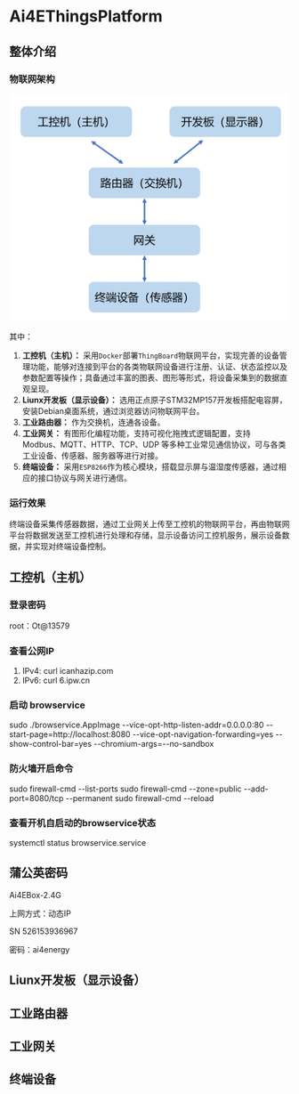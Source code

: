 # Ai4EThingsPlatform

## 整体介绍

### 物联网架构

![图 3](assets/figs/README-20-30-07.png)  

其中：

1. **工控机（主机）：** 采用`Docker`部署`ThingBoard`物联网平台，实现完善的设备管理功能，能够对连接到平台的各类物联网设备进行注册、认证、状态监控以及参数配置等操作；具备通过丰富的图表、图形等形式，将设备采集到的数据直观呈现。
2. **Liunx开发板（显示设备）：** 选用正点原子STM32MP157开发板搭配电容屏，安装Debian桌面系统，通过浏览器访问物联网平台。
3.	**工业路由器：** 作为交换机，连通各设备。
4.	**工业网关：** 有图形化编程功能，支持可视化拖拽式逻辑配置，支持 Modbus、MQTT、HTTP、TCP、UDP 等多种工业常见通信协议，可与各类工业设备、传感器、服务器等进行对接。
5.	**终端设备：** 采用`ESP8266`作为核心模块，搭载显示屏与温湿度传感器，通过相应的接口协议与网关进行通信。

### 运行效果

终端设备采集传感器数据，通过工业网关上传至工控机的物联网平台，再由物联网平台将数据发送至工控机进行处理和存储，显示设备访问工控机服务，展示设备数据，并实现对终端设备控制。

## 工控机（主机）

### 登录密码
root：Ot@13579

### 查看公网IP

1. IPv4: curl icanhazip.com
2. IPv6: curl 6.ipw.cn

### 启动 browservice 
sudo ./browservice.AppImage --vice-opt-http-listen-addr=0.0.0.0:80 --start-page=http://localhost:8080 --vice-opt-navigation-forwarding=yes --show-control-bar=yes --chromium-args=--no-sandbox

### 防火墙开启命令
sudo firewall-cmd --list-ports
sudo firewall-cmd --zone=public --add-port=8080/tcp --permanent
sudo firewall-cmd --reload

### 查看开机自启动的browservice状态
systemctl status browservice.service

## 蒲公英密码

Ai4EBox-2.4G

上网方式：动态IP

SN 526153936967

密码：ai4energy

## Liunx开发板（显示设备）

## 工业路由器

## 工业网关

## 终端设备